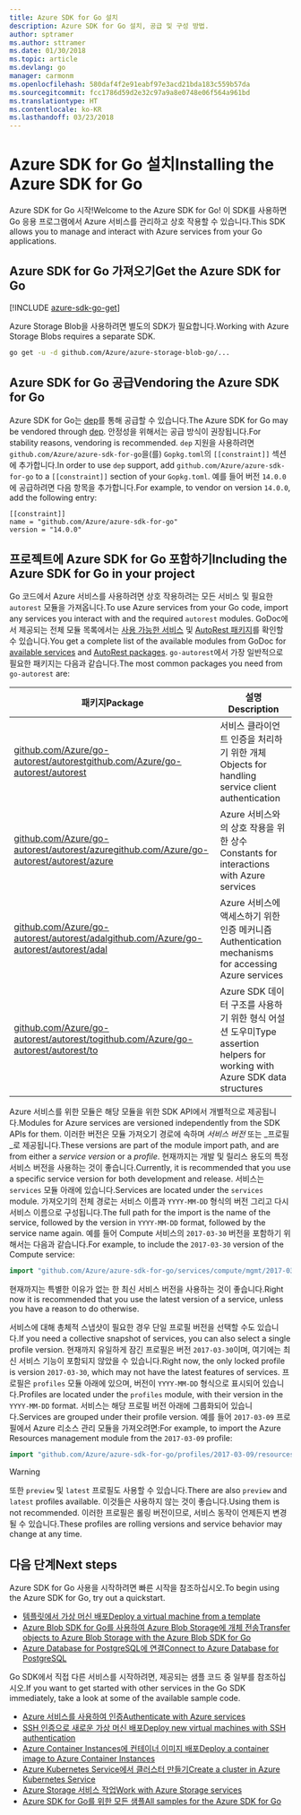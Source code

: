 ```yaml
---
title: Azure SDK for Go 설치
description: Azure SDK for Go 설치, 공급 및 구성 방법.
author: sptramer
ms.author: sttramer
ms.date: 01/30/2018
ms.topic: article
ms.devlang: go
manager: carmonm
ms.openlocfilehash: 580daf4f2e91eabf97e3acd21bda183c559b57da
ms.sourcegitcommit: fcc1786d59d2e32c97a9a8e0748e06f564a961bd
ms.translationtype: HT
ms.contentlocale: ko-KR
ms.lasthandoff: 03/23/2018
---
```

# <a name="installing-the-azure-sdk-for-go"></a><span data-ttu-id="f032f-103">Azure SDK for Go 설치</span><span class="sxs-lookup"><span data-stu-id="f032f-103">Installing the Azure SDK for Go</span></span>

<span data-ttu-id="f032f-104">Azure SDK for Go 시작!</span><span class="sxs-lookup"><span data-stu-id="f032f-104">Welcome to the Azure SDK for Go!</span></span> <span data-ttu-id="f032f-105">이 SDK를 사용하면 Go 응용 프로그램에서 Azure 서비스를 관리하고 상호 작용할 수 있습니다.</span><span class="sxs-lookup"><span data-stu-id="f032f-105">This SDK allows you to manage and interact with Azure services from your Go applications.</span></span>

## <a name="get-the-azure-sdk-for-go"></a><span data-ttu-id="f032f-106">Azure SDK for Go 가져오기</span><span class="sxs-lookup"><span data-stu-id="f032f-106">Get the Azure SDK for Go</span></span>

[!INCLUDE [azure-sdk-go-get](includes/azure-sdk-go-get.md)]

<span data-ttu-id="f032f-107">Azure Storage Blob을 사용하려면 별도의 SDK가 필요합니다.</span><span class="sxs-lookup"><span data-stu-id="f032f-107">Working with Azure Storage Blobs requires a separate SDK.</span></span>

```bash
go get -u -d github.com/Azure/azure-storage-blob-go/...
```

## <a name="vendoring-the-azure-sdk-for-go"></a><span data-ttu-id="f032f-108">Azure SDK for Go 공급</span><span class="sxs-lookup"><span data-stu-id="f032f-108">Vendoring the Azure SDK for Go</span></span>

<span data-ttu-id="f032f-109">Azure SDK for Go는 [dep](https://github.com/golang/dep)를 통해 공급할 수 있습니다.</span><span class="sxs-lookup"><span data-stu-id="f032f-109">The Azure SDK for Go may be vendored through [dep](https://github.com/golang/dep).</span></span> <span data-ttu-id="f032f-110">안정성을 위해서는 공급 방식이 권장됩니다.</span><span class="sxs-lookup"><span data-stu-id="f032f-110">For stability reasons, vendoring is recommended.</span></span> <span data-ttu-id="f032f-111">`dep` 지원을 사용하려면 `github.com/Azure/azure-sdk-for-go`을(를) `Gopkg.toml`의 `[[constraint]]` 섹션에 추가합니다.</span><span class="sxs-lookup"><span data-stu-id="f032f-111">In order to use `dep` support, add `github.com/Azure/azure-sdk-for-go` to a `[[constraint]]` section of your `Gopkg.toml`.</span></span> <span data-ttu-id="f032f-112">예를 들어 버전 `14.0.0`에 공급하려면 다음 항목을 추가합니다.</span><span class="sxs-lookup"><span data-stu-id="f032f-112">For example, to vendor on version `14.0.0`, add the following entry:</span></span>

```
[[constraint]]
name = "github.com/Azure/azure-sdk-for-go"
version = "14.0.0"
```

## <a name="including-the-azure-sdk-for-go-in-your-project"></a><span data-ttu-id="f032f-113">프로젝트에 Azure SDK for Go 포함하기</span><span class="sxs-lookup"><span data-stu-id="f032f-113">Including the Azure SDK for Go in your project</span></span>

<span data-ttu-id="f032f-114">Go 코드에서 Azure 서비스를 사용하려면 상호 작용하려는 모든 서비스 및 필요한 `autorest` 모듈을 가져옵니다.</span><span class="sxs-lookup"><span data-stu-id="f032f-114">To use Azure services from your Go code, import any services you interact with and the required `autorest` modules.</span></span>
<span data-ttu-id="f032f-115">GoDoc에서 제공되는 전체 모듈 목록에서는 [사용 가능한 서비스](https://godoc.org/github.com/Azure/azure-sdk-for-go) 및 [AutoRest 패키지](https://godoc.org/github.com/Azure/go-autorest)를 확인할 수 있습니다.</span><span class="sxs-lookup"><span data-stu-id="f032f-115">You get a complete list of the available modules from GoDoc for [available services](https://godoc.org/github.com/Azure/azure-sdk-for-go) and [AutoRest packages](https://godoc.org/github.com/Azure/go-autorest).</span></span> <span data-ttu-id="f032f-116">`go-autorest`에서 가장 일반적으로 필요한 패키지는 다음과 같습니다.</span><span class="sxs-lookup"><span data-stu-id="f032f-116">The most common packages you need from `go-autorest` are:</span></span>

| <span data-ttu-id="f032f-117">패키지</span><span class="sxs-lookup"><span data-stu-id="f032f-117">Package</span></span> | <span data-ttu-id="f032f-118">설명</span><span class="sxs-lookup"><span data-stu-id="f032f-118">Description</span></span> |
|---------|-------------|
| <span data-ttu-id="f032f-119">[github.com/Azure/go-autorest/autorest][autorest]</span><span class="sxs-lookup"><span data-stu-id="f032f-119">[github.com/Azure/go-autorest/autorest][autorest]</span></span> | <span data-ttu-id="f032f-120">서비스 클라이언트 인증을 처리하기 위한 개체</span><span class="sxs-lookup"><span data-stu-id="f032f-120">Objects for handling service client authentication</span></span> |
| <span data-ttu-id="f032f-121">[github.com/Azure/go-autorest/autorest/azure][autorest/azure]</span><span class="sxs-lookup"><span data-stu-id="f032f-121">[github.com/Azure/go-autorest/autorest/azure][autorest/azure]</span></span> | <span data-ttu-id="f032f-122">Azure 서비스와의 상호 작용을 위한 상수</span><span class="sxs-lookup"><span data-stu-id="f032f-122">Constants for interactions with Azure services</span></span> |
| <span data-ttu-id="f032f-123">[github.com/Azure/go-autorest/autorest/adal][autorest/adal]</span><span class="sxs-lookup"><span data-stu-id="f032f-123">[github.com/Azure/go-autorest/autorest/adal][autorest/adal]</span></span> | <span data-ttu-id="f032f-124">Azure 서비스에 액세스하기 위한 인증 메커니즘</span><span class="sxs-lookup"><span data-stu-id="f032f-124">Authentication mechanisms for accessing Azure services</span></span> |
| <span data-ttu-id="f032f-125">[github.com/Azure/go-autorest/autorest/to][autorest/to]</span><span class="sxs-lookup"><span data-stu-id="f032f-125">[github.com/Azure/go-autorest/autorest/to][autorest/to]</span></span> | <span data-ttu-id="f032f-126">Azure SDK 데이터 구조를 사용하기 위한 형식 어설션 도우미</span><span class="sxs-lookup"><span data-stu-id="f032f-126">Type assertion helpers for working with Azure SDK data structures</span></span> |

[autorest]: https://godoc.org/github.com/Azure/go-autorest/autorest
[autorest/azure]: https://godoc.org/github.com/Azure/go-autorest/autorest/azure
[autorest/adal]: https://godoc.org/github.com/Azure/go-autorest/autorest/adal
[autorest/to]: https://godoc.org/github.com/Azure/go-autorest/autorest/to

<span data-ttu-id="f032f-127">Azure 서비스를 위한 모듈은 해당 모듈을 위한 SDK API에서 개별적으로 제공됩니다.</span><span class="sxs-lookup"><span data-stu-id="f032f-127">Modules for Azure services are versioned independently from the SDK APIs for them.</span></span> <span data-ttu-id="f032f-128">이러한 버전은 모듈 가져오기 경로에 속하며 _서비스 버전_ 또는 _프로필_로 제공됩니다.</span><span class="sxs-lookup"><span data-stu-id="f032f-128">These versions are part of the module import path, and are from either a _service version_ or a _profile_.</span></span> <span data-ttu-id="f032f-129">현재까지는 개발 및 릴리스 용도의 특정 서비스 버전을 사용하는 것이 좋습니다.</span><span class="sxs-lookup"><span data-stu-id="f032f-129">Currently, it is recommended that you use a specific service version for both development and release.</span></span> <span data-ttu-id="f032f-130">서비스는 `services` 모듈 아래에 있습니다.</span><span class="sxs-lookup"><span data-stu-id="f032f-130">Services are located under the `services` module.</span></span> <span data-ttu-id="f032f-131">가져오기의 전체 경로는 서비스 이름과 `YYYY-MM-DD` 형식의 버전 그리고 다시 서비스 이름으로 구성됩니다.</span><span class="sxs-lookup"><span data-stu-id="f032f-131">The full path for the import is the name of the service, followed by the version in `YYYY-MM-DD` format, followed by the service name again.</span></span> <span data-ttu-id="f032f-132">예를 들어 Compute 서비스의 `2017-03-30` 버전을 포함하기 위해서는 다음과 같습니다.</span><span class="sxs-lookup"><span data-stu-id="f032f-132">For example, to include the `2017-03-30` version of the Compute service:</span></span>

```go
import "github.com/Azure/azure-sdk-for-go/services/compute/mgmt/2017-03-30/compute"
```

<span data-ttu-id="f032f-133">현재까지는 특별한 이유가 없는 한 최신 서비스 버전을 사용하는 것이 좋습니다.</span><span class="sxs-lookup"><span data-stu-id="f032f-133">Right now it is recommended that you use the latest version of a service, unless you have a reason to do otherwise.</span></span>

<span data-ttu-id="f032f-134">서비스에 대해 총체적 스냅샷이 필요한 경우 단일 프로필 버전을 선택할 수도 있습니다.</span><span class="sxs-lookup"><span data-stu-id="f032f-134">If you need a collective snapshot of services, you can also select a single profile version.</span></span> <span data-ttu-id="f032f-135">현재까지 유일하게 잠긴 프로필은 버전 `2017-03-30`이며, 여기에는 최신 서비스 기능이 포함되지 않았을 수 있습니다.</span><span class="sxs-lookup"><span data-stu-id="f032f-135">Right now, the only locked profile is version `2017-03-30`, which may not have the latest features of services.</span></span> <span data-ttu-id="f032f-136">프로필은 `profiles` 모듈 아래에 있으며, 버전이 `YYYY-MM-DD` 형식으로 표시되어 있습니다.</span><span class="sxs-lookup"><span data-stu-id="f032f-136">Profiles are located under the `profiles` module, with their version in the `YYYY-MM-DD` format.</span></span> <span data-ttu-id="f032f-137">서비스는 해당 프로필 버전 아래에 그룹화되어 있습니다.</span><span class="sxs-lookup"><span data-stu-id="f032f-137">Services are grouped under their profile version.</span></span> <span data-ttu-id="f032f-138">예를 들어 `2017-03-09` 프로필에서 Azure 리소스 관리 모듈을 가져오려면:</span><span class="sxs-lookup"><span data-stu-id="f032f-138">For example, to import the Azure Resources management module from the `2017-03-09` profile:</span></span>

```go
import "github.com/Azure/azure-sdk-for-go/profiles/2017-03-09/resources/mgmt/resources"
```

> [!WARNING]
> <span data-ttu-id="f032f-139">또한 `preview` 및 `latest` 프로필도 사용할 수 있습니다.</span><span class="sxs-lookup"><span data-stu-id="f032f-139">There are also `preview` and `latest` profiles available.</span></span> <span data-ttu-id="f032f-140">이것들은 사용하지 않는 것이 좋습니다.</span><span class="sxs-lookup"><span data-stu-id="f032f-140">Using them is not recommended.</span></span> <span data-ttu-id="f032f-141">이러한 프로필은 롤링 버전이므로, 서비스 동작이 언제든지 변경될 수 있습니다.</span><span class="sxs-lookup"><span data-stu-id="f032f-141">These profiles are rolling versions and service behavior may change at any time.</span></span>

## <a name="next-steps"></a><span data-ttu-id="f032f-142">다음 단계</span><span class="sxs-lookup"><span data-stu-id="f032f-142">Next steps</span></span>

<span data-ttu-id="f032f-143">Azure SDK for Go 사용을 시작하려면 빠른 시작을 참조하십시오.</span><span class="sxs-lookup"><span data-stu-id="f032f-143">To begin using the Azure SDK for Go, try out a quickstart.</span></span>

* [<span data-ttu-id="f032f-144">템플릿에서 가상 머신 배포</span><span class="sxs-lookup"><span data-stu-id="f032f-144">Deploy a virtual machine from a template</span></span>](azure-sdk-go-qs-vm.md)
* [<span data-ttu-id="f032f-145">Azure Blob SDK for Go를 사용하여 Azure Blob Storage에 개체 전송</span><span class="sxs-lookup"><span data-stu-id="f032f-145">Transfer objects to Azure Blob Storage with the Azure Blob SDK for Go</span></span>](/azure/storage/blobs/storage-quickstart-blobs-go?toc=%2fgo%2fazure%2ftoc.json)
* [<span data-ttu-id="f032f-146">Azure Database for PostgreSQL에 연결</span><span class="sxs-lookup"><span data-stu-id="f032f-146">Connect to Azure Database for PostgreSQL</span></span>](/azure/postgresql/connect-go?toc=%2fgo%2fazure%2ftoc.json)

<span data-ttu-id="f032f-147">Go SDK에서 직접 다른 서비스를 시작하려면, 제공되는 샘플 코드 중 일부를 참조하십시오.</span><span class="sxs-lookup"><span data-stu-id="f032f-147">If you want to get started with other services in the Go SDK immediately, take a look at some of the available sample code.</span></span>

* [<span data-ttu-id="f032f-148">Azure 서비스를 사용하여 인증</span><span class="sxs-lookup"><span data-stu-id="f032f-148">Authenticate with Azure services</span></span>](https://github.com/Azure-Samples/azure-sdk-for-go-samples/tree/master/iam)
* [<span data-ttu-id="f032f-149">SSH 인증으로 새로운 가상 머신 배포</span><span class="sxs-lookup"><span data-stu-id="f032f-149">Deploy new virtual machines with SSH authentication</span></span>](https://github.com/Azure-Samples/azure-sdk-for-go-samples/tree/master/compute)
* [<span data-ttu-id="f032f-150">Azure Container Instances에 컨테이너 이미지 배포</span><span class="sxs-lookup"><span data-stu-id="f032f-150">Deploy a container image to Azure Container Instances</span></span>](https://github.com/Azure-Samples/azure-sdk-for-go-samples/tree/master/containerinstance)
* [<span data-ttu-id="f032f-151">Azure Kubernetes Service에서 클러스터 만들기</span><span class="sxs-lookup"><span data-stu-id="f032f-151">Create a cluster in Azure Kubernetes Service</span></span>](https://github.com/Azure-Samples/azure-sdk-for-go-samples/tree/master/containerservice)
* [<span data-ttu-id="f032f-152">Azure Storage 서비스 작업</span><span class="sxs-lookup"><span data-stu-id="f032f-152">Work with Azure Storage services</span></span>](https://github.com/Azure-Samples/azure-sdk-for-go-samples/tree/master/storage)
* [<span data-ttu-id="f032f-153">Azure SDK for Go를 위한 모든 샘플</span><span class="sxs-lookup"><span data-stu-id="f032f-153">All samples for the Azure SDK for Go</span></span>](https://github.com/azure-samples/azure-sdk-for-go-samples)
